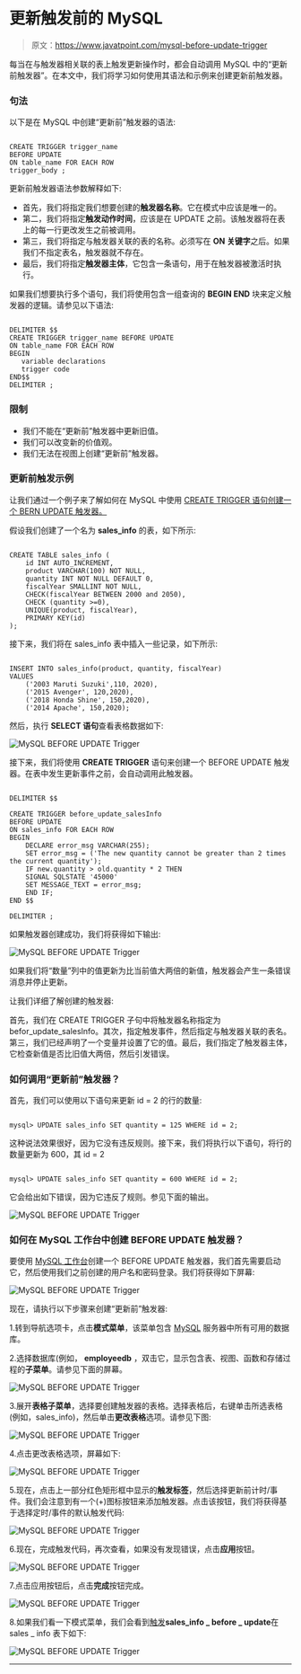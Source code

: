 # 更新触发前的 MySQL

> 原文：<https://www.javatpoint.com/mysql-before-update-trigger>

每当在与触发器相关联的表上触发更新操作时，都会自动调用 MySQL 中的“更新前触发器”。在本文中，我们将学习如何使用其语法和示例来创建更新前触发器。

### 句法

以下是在 MySQL 中创建“更新前”触发器的语法:

```

CREATE TRIGGER trigger_name 
BEFORE UPDATE
ON table_name FOR EACH ROW
trigger_body ;

```

更新前触发器语法参数解释如下:

*   首先，我们将指定我们想要创建的**触发器名称**。它在模式中应该是唯一的。
*   第二，我们将指定**触发动作时间**，应该是在 UPDATE 之前。该触发器将在表上的每一行更改发生之前被调用。
*   第三，我们将指定与触发器关联的表的名称。必须写在 **ON 关键字**之后。如果我们不指定表名，触发器就不存在。
*   最后，我们将指定**触发器主体**，它包含一条语句，用于在触发器被激活时执行。

如果我们想要执行多个语句，我们将使用包含一组查询的 **BEGIN END** 块来定义触发器的逻辑。请参见以下语法:

```

DELIMITER $$ 
CREATE TRIGGER trigger_name BEFORE UPDATE
ON table_name FOR EACH ROW
BEGIN
   variable declarations
   trigger code
END$$
DELIMITER ;

```

### 限制

*   我们不能在“更新前”触发器中更新旧值。
*   我们可以改变新的价值观。
*   我们无法在视图上创建“更新前”触发器。

### 更新前触发示例

让我们通过一个例子来了解如何在 MySQL 中使用 [CREATE TRIGGER 语句创建一个 BERN UPDATE 触发器。](mysql-create-trigger)

假设我们创建了一个名为 **sales_info** 的表，如下所示:

```

CREATE TABLE sales_info (
    id INT AUTO_INCREMENT,
    product VARCHAR(100) NOT NULL,
    quantity INT NOT NULL DEFAULT 0,
    fiscalYear SMALLINT NOT NULL,
    CHECK(fiscalYear BETWEEN 2000 and 2050),
    CHECK (quantity >=0),
    UNIQUE(product, fiscalYear),
    PRIMARY KEY(id)
);

```

接下来，我们将在 sales_info 表中插入一些记录，如下所示:

```

INSERT INTO sales_info(product, quantity, fiscalYear)
VALUES
    ('2003 Maruti Suzuki',110, 2020),
    ('2015 Avenger', 120,2020),
    ('2018 Honda Shine', 150,2020),
	('2014 Apache', 150,2020);

```

然后，执行 **SELECT 语句**查看表格数据如下:

![MySQL BEFORE UPDATE Trigger](img/a43572f4abaa57a7d3235d77d71421b0.png)

接下来，我们将使用 **CREATE TRIGGER** 语句来创建一个 BEFORE UPDATE 触发器。在表中发生更新事件之前，会自动调用此触发器。

```

DELIMITER $$

CREATE TRIGGER before_update_salesInfo
BEFORE UPDATE
ON sales_info FOR EACH ROW
BEGIN
    DECLARE error_msg VARCHAR(255);
    SET error_msg = ('The new quantity cannot be greater than 2 times the current quantity');
    IF new.quantity > old.quantity * 2 THEN
	SIGNAL SQLSTATE '45000' 
	SET MESSAGE_TEXT = error_msg;
    END IF;
END $$

DELIMITER ;

```

如果触发器创建成功，我们将获得如下输出:

![MySQL BEFORE UPDATE Trigger](img/19837006e9384a7620dcefb6c6a0afa6.png)

如果我们将“数量”列中的值更新为比当前值大两倍的新值，触发器会产生一条错误消息并停止更新。

让我们详细了解创建的触发器:

首先，我们在 CREATE TRIGGER 子句中将触发器名称指定为 befor_update_salesInfo。其次，指定触发事件，然后指定与触发器关联的表名。第三，我们已经声明了一个变量并设置了它的值。最后，我们指定了触发器主体，它检查新值是否比旧值大两倍，然后引发错误。

### 如何调用“更新前”触发器？

首先，我们可以使用以下语句来更新 id = 2 的行的数量:

```

mysql> UPDATE sales_info SET quantity = 125 WHERE id = 2; 

```

这种说法效果很好，因为它没有违反规则。接下来，我们将执行以下语句，将行的数量更新为 600，其 id = 2

```

mysql> UPDATE sales_info SET quantity = 600 WHERE id = 2; 

```

它会给出如下错误，因为它违反了规则。参见下面的输出。

![MySQL BEFORE UPDATE Trigger](img/3cb3635dc563f07577383ea78abd129f.png)

### 如何在 MySQL 工作台中创建 BEFORE UPDATE 触发器？

要使用 [MySQL 工作台](https://www.javatpoint.com/mysql-workbench)创建一个 BEFORE UPDATE 触发器，我们首先需要启动它，然后使用我们之前创建的用户名和密码登录。我们将获得如下屏幕:

![MySQL BEFORE UPDATE Trigger](img/8068262cfb31dbbd7eea4d0f29870619.png)

现在，请执行以下步骤来创建“更新前”触发器:

1.转到导航选项卡，点击**模式菜单**，该菜单包含 [MySQL](https://www.javatpoint.com/mysql-tutorial) 服务器中所有可用的数据库。

2.选择数据库(例如， **employeedb** ，双击它，显示包含表、视图、函数和存储过程的**子菜单**。请参见下面的屏幕。

![MySQL BEFORE UPDATE Trigger](img/f853eb92cd42b4a36ac40edf5738e452.png)

3.展开**表格子菜单**，选择要创建触发器的表格。选择表格后，右键单击所选表格(例如，sales_info)，然后单击**更改表格**选项。请参见下图:

![MySQL BEFORE UPDATE Trigger](img/eeac35d744d784f04e9d4cacd0bed9f1.png)

4.点击更改表格选项，屏幕如下:

![MySQL BEFORE UPDATE Trigger](img/c01f989383e7f8867cda8cb48e73640e.png)

5.现在，点击上一部分红色矩形框中显示的**触发标签**，然后选择更新前计时/事件。我们会注意到有一个(+)图标按钮来添加触发器。点击该按钮，我们将获得基于选择定时/事件的默认触发代码:

![MySQL BEFORE UPDATE Trigger](img/a6d2e00377f80309a003aefc611e0ad5.png)

6.现在，完成触发代码，再次查看，如果没有发现错误，点击**应用**按钮。

![MySQL BEFORE UPDATE Trigger](img/18b09868fd1ae55646dee4c4386ef31d.png)

7.点击应用按钮后，点击**完成**按钮完成。

![MySQL BEFORE UPDATE Trigger](img/1d3597c624903c6c9a54e5a0a686bd70.png)

8.如果我们看一下模式菜单，我们会看到[触发](https://www.javatpoint.com/mysql-trigger)**sales_info _ before _ update**在 sales _ info 表下如下:

![MySQL BEFORE UPDATE Trigger](img/0211f2bf7ecb06748efbe7bce2244984.png)

* * *